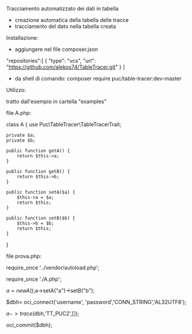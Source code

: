 Tracciamento automatizzato dei dati in tabella

- creazione automatica della tabella delle tracce
- tracciamento del dato nella tabella creata


Installazione:

- aggiungere nel file composer.json 

"repositories":[
        {
            "type": "vcs",
            "url": "https://github.com/alekos74/TableTracer.git"
        }
    ]

- da shell di comando:
composer require puc/table-tracer:dev-master


Utilizzo:

tratto dall'esempio in cartella "examples"


file A.php:


class A {
    use Puc\TableTracer\TableTracerTrait;
    
    private $a;
    private $b;
    
    public function getA() {
        return $this->a;
    }

    public function getB() {
        return $this->b;
    }

    public function setA($a) {
        $this->a = $a;
        return $this;
    }

    public function setB($b) {
        $this->b = $b;
        return $this;
    }


}


file prova.php:

 
require_once '../vendor/autoload.php';

require_once './A.php';

$a=new A();$a->setA("a")->setB("b");


$dbh= oci_connect('username', 'password','CONN_STRING','AL32UTF8');

$a->trace($dbh,'TT_PUC2',[]);

oci_commit($dbh);

